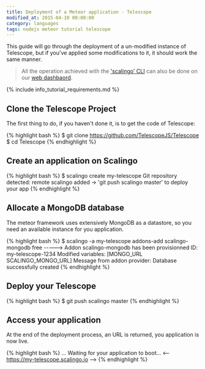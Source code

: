 ```yaml
---
title: Deployment of a Meteor application - Telescope
modified_at: 2015-04-10 00:00:00
category: languages
tags: nodejs meteor tutorial telescope
---
```


This guide will go through the deployment of a un-modified instance of Telescope,
but if you've applied some modifications to it, it should work the same manner.

<blockquote class="bg-info">
  All the operation achieved with the <a href="http://cli.scalingo.com">'scalingo' CLI</a> can also be done on our <a href="https://my.scalingo.com">web dashbaord</a>.
</blockquote>

{% include info_tutorial_requirements.md %}

## Clone the Telescope Project

The first thing to do, if you haven't done it, is to get the code of Telescope:

{% highlight bash %}
$ git clone https://github.com/TelescopeJS/Telescope
$ cd Telescope
{% endhighlight %}

## Create an application on Scalingo

{% highlight bash %}
$ scalingo create my-telescope
Git repository detected: remote scalingo added
→ 'git push scalingo master' to deploy your app
{% endhighlight %}

## Allocate a MongoDB database

The meteor framework uses extensively MongoDB as a datastore,
so you need an available instance for you application.

{% highlight bash %}
$ scalingo -a my-telescope addons-add scalingo-mongodb free
-----> Addon scalingo-mongodb has been provisionned
       ID: my-telescope-1234
       Modified variables: [MONGO_URL SCALINGO_MONGO_URL]
       Message from addon provider: Database successfully created
{% endhighlight %}

## Deploy your Telescope

{% highlight bash %}
$ git push scalingo master
{% endhighlight %}

## Access your application

At the end of the deployment process, an URL is returned, you application is now live.

{% highlight bash %}
…
Waiting for your application to boot...
<-- https://my-telescope.scalingo.io -->
{% endhighlight %}
